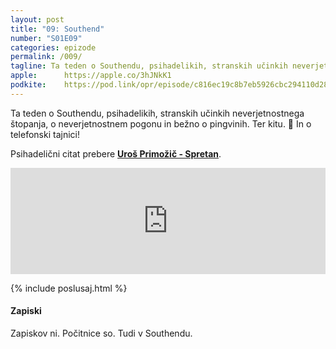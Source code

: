 ```yaml
---
layout: post
title: "09: Southend"
number: "S01E09"
categories: epizode
permalink: /009/
tagline: Ta teden o Southendu, psihadelikih, stranskih učinkih neverjetnostnega štopanja, o neverjetnostnem pogonu in bežno o pingvinih. Ter kitu. Psihadelični citat prebere Uroš Primožič - Spretan.
apple:		https://apple.co/3hJNkK1
podkite:	https://pod.link/opr/episode/c816ec19c8b7eb5926cbc294110d2883
---
```


Ta teden o Southendu, psihadelikih, stranskih učinkih neverjetnostnega štopanja, o neverjetnostnem pogonu in bežno o pingvinih. Ter kitu. 🐋 In o telefonski tajnici! 

Psihadelični citat prebere [**Uroš Primožič - Spretan**](https://twitter.com/spretan/). 

<iframe src="https://www.listennotes.com/podcasts/opravičujemo-se-za/09-southend-ECgfeRboiYu/embed/" height="170px" width="100%" style="width: 1px; min-width: 100%;" loading="lazy" frameborder="0" scrolling="no"></iframe>

{% include poslusaj.html %}

#### Zapiski

Zapiskov ni. Počitnice so. Tudi v Southendu.